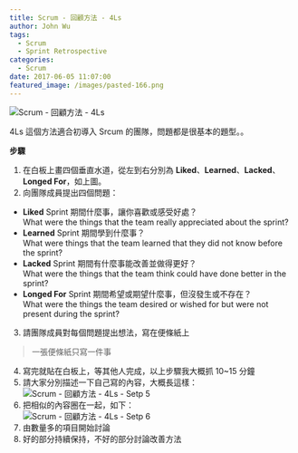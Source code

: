 ```yaml
---
title: Scrum - 回顧方法 - 4Ls
author: John Wu
tags:
  - Scrum
  - Sprint Retrospective
categories:
  - Scrum
date: 2017-06-05 11:07:00
featured_image: /images/pasted-166.png
---
```

![Scrum - 回顧方法 - 4Ls](/images/pasted-166.png)

4Ls 這個方法適合初導入 Srcum 的團隊，問題都是很基本的題型。。

<!-- more -->

**步驟**

1. 在白板上畫四個垂直水道，從左到右分別為 **Liked**、**Learned**、**Lacked**、**Longed For**，如上圖。  
2. 向團隊成員提出四個問題：
 * **Liked** Sprint 期間什麼事，讓你喜歡或感受好處？  
 What were the things that the team really appreciated about the sprint?  
 * **Learned** Sprint 期間學到什麼事？  
 What were things that the team learned that they did not know before the sprint?  
 * **Lacked** Sprint 期間有什麼事能改善並做得更好？  
 What were the things that the team think could have done better in the sprint?  
 * **Longed For** Sprint 期間希望或期望什麼事，但沒發生或不存在？  
 What were the things the team desired or wished for but were not present during the sprint?  
3. 請團隊成員對每個問題提出想法，寫在便條紙上  
 > 一張便條紙只寫一件事  
4. 寫完就貼在白板上，等其他人完成，以上步驟我大概抓 10~15 分鐘  
5. 請大家分別描述一下自己寫的內容，大概長這樣： 
![Scrum - 回顧方法 - 4Ls - Setp 5](/images/pasted-167.png)
6. 把相似的內容圈在一起，如下：  
![Scrum - 回顧方法 - 4Ls - Setp 6](/images/pasted-168.png)
7. 由數量多的項目開始討論  
8. 好的部分持續保持，不好的部分討論改善方法  